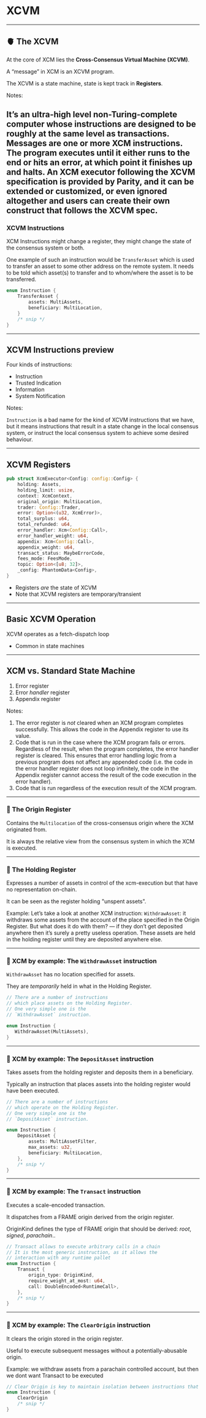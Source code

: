 # XCVM

---

## 🫀 The XCVM

At the core of XCM lies the **Cross-Consensus Virtual Machine (XCVM)**.

A “message” in XCM is an XCVM program.

The XCVM is a state machine, state is kept track in **Registers**.

Notes:

It’s an ultra-high level non-Turing-complete computer whose instructions are designed to be roughly at the same level as transactions.
Messages are one or more XCM instructions.
The program executes until it either runs to the end or hits an error, at which point it finishes up and halts.
An XCM executor following the XCVM specification is provided by Parity, and it can be extended or customized, or even ignored altogether and users can create their own construct that follows the XCVM spec.
---
### XCVM Instructions

XCM Instructions might change a register, they might change the state of the consensus system or both.
   
One example of such an instruction would be `TransferAsset` which is used to transfer an asset to some other address on the remote system.
It needs to be told which asset(s) to transfer and to whom/where the asset is to be transferred.

```rust
enum Instruction {
    TransferAsset {
        assets: MultiAssets,
        beneficiary: MultiLocation,
    }
    /* snip */
}
```
---
## XCVM Instructions preview

Four kinds of instructions:

- Instruction
- Trusted Indication
- Information
- System Notification

Notes:

`Instruction` is a bad name for the kind of XCVM instructions that we have, but it means instructions that result in a state change in the local consensus system, or instruct the local consensus system to achieve some desired behaviour.

<!-- TODO example of XCM message that intuitively makes sense for students that can reason about assets and fees, highlight lines in code block and talk to them. Highlight LOCATION and ASSET instructions, that we will go into next -->  
---
## XCVM Registers

```rust
pub struct XcmExecutor<Config: config::Config> {
    holding: Assets,
    holding_limit: usize,
    context: XcmContext,
    original_origin: MultiLocation,
    trader: Config::Trader,
    error: Option<(u32, XcmError)>,
    total_surplus: u64,
    total_refunded: u64,
    error_handler: Xcm<Config::Call>,
    error_handler_weight: u64,
    appendix: Xcm<Config::Call>,
    appendix_weight: u64,
    transact_status: MaybeErrorCode,
    fees_mode: FeesMode,
    topic: Option<[u8; 32]>,
    _config: PhantomData<Config>,
}
```

- Registers _are_ the state of XCVM
- Note that XCVM registers are temporary/transient

---
## Basic XCVM Operation

XCVM operates as a fetch-dispatch loop

<widget-text center>

- Common in state machines

<!-- TODO: Graphics about a state machine similar to how the XCVM operates --> 

---

## XCM vs. Standard State Machine

<widget-text center>

1. Error register
1. Error _handler_ register
1. Appendix register

Notes:

1. The error register is _not_ cleared when an XCM program completes successfully.
   This allows the code in the Appendix register to use its value.
1. Code that is run in the case where the XCM program fails or errors.
   Regardless of the result, when the program completes, the error handler register is cleared.
   This ensures that error handling logic from a previous program does not affect any appended code (i.e. the code in the error handler register does not loop infinitely, the code in the Appendix register cannot access the result of the code execution in the error handler).
1. Code that is run regardless of the execution result of the XCM program.

---

<widget-columns>
<widget-column>

### 📍 The Origin Register
Contains the `Multilocation` of the cross-consensus origin where the XCM originated from.

It is always the relative view from the consensus system in which the XCM is executed.

---
### 💁 The Holding Register
Expresses a number of assets in control of the xcm-execution but that have no representation on-chain.

It can be seen as the register holding "unspent assets".


Example:  Let’s take a look at another XCM instruction: `WithdrawAsset`: it withdraws some assets from the account of the place specified in the Origin Register.
But what does it do with them? — if they don’t get deposited anywhere then it’s surely a pretty useless operation. These assets are held in the holding register until they are deposited anywhere else.

---
### 💁 XCM by example: The `WithdrawAsset` instruction

`WithdrawAsset` has no location specified for assets.

They are _temporarily_ held in what in the Holding Register.

</widget-column>
<widget-column>

```rust
// There are a number of instructions
// which place assets on the Holding Register.
// One very simple one is the
// `WithdrawAsset` instruction.

enum Instruction {
   WithdrawAsset(MultiAssets), 
}
```
</widget-column>
</widget-columns>

---
### 💁 XCM by example: The `DepositAsset` instruction
Takes assets from the holding register and deposits them in a beneficiary.

Typically an instruction that places assets into the holding register would have been executed.

</widget-column>
<widget-column>

```rust
// There are a number of instructions
// which operate on the Holding Register.
// One very simple one is the
// `DepositAsset` instruction.

enum Instruction {
    DepositAsset {
        assets: MultiAssetFilter,
        max_assets: u32,
        beneficiary: MultiLocation,
    }, 
    /* snip */
}
```

</widget-column>
</widget-columns>

---
### 💁 XCM by example: The `Transact` instruction
Executes a scale-encoded transaction.

It dispatches from a FRAME origin derived from the origin register.

OriginKind defines the type of FRAME origin that should be derived: *root*, *signed*, *parachain*..
</widget-column>
</widget-columns>

```rust
// Transact allows to execute arbitrary calls in a chain
// It is the most generic instruction, as it allows the
// interaction with any runtime pallet
enum Instruction {
    Transact {
		origin_type: OriginKind,
		require_weight_at_most: u64,
		call: DoubleEncoded<RuntimeCall>,
	},
    /* snip */
}

```
</widget-column>
</widget-columns>

---
### 💁 XCM by example: The `ClearOrigin` instruction
It clears the origin stored in the origin register.

Useful to execute subsequent messages without a potentially-abusable origin.

Example: we withdraw assets from a parachain controlled account, but then we dont want Transact to be executed
 
</widget-column>
</widget-columns>

```rust
// Clear Origin is key to maintain isolation between instructions that are executed with a particular origin and instructions that are not
enum Instruction {
    ClearOrigin
    /* snip */
}
```
</widget-column>
</widget-columns>